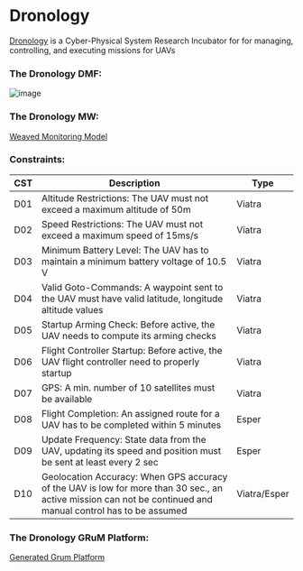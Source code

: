 #  Dronology
[Dronology](http://www.dronology.info) is  a Cyber-Physical System Research Incubator for for managing, controlling, and executing missions for UAVs



### The  Dronology DMF:

![image](https://user-images.githubusercontent.com/24531486/173560698-428136e7-da8d-4950-8a9f-92c9c5cdb284.png)


### The  Dronology MW:

[Weaved Monitoring Model](/usecases/examples/monitoredsystems/at.jku.lit.grum.dronology.model/model/dronology_monitoring.mos)


### Constraints:

| CST | Description                                                                                                                                                   | Type |
|-----|---------------------------------------------------------------------------------------------------------------------------------------------------------------|------|
| D01 | Altitude Restrictions: The UAV must not exceed  a maximum altitude of 50m                                                                                     | Viatra    |
| D02 | Speed Restrictions: The UAV must not exceed  a maximum speed of 15ms/s                                                                                        | Viatra    |
| D03 | Minimum Battery Level: The UAV has to maintain a minimum battery voltage of 10.5 V                                                                            | Viatra    |
| D04 | Valid Goto-Commands: A waypoint sent to the UAV must have valid latitude, longitude altitude values                                                           | Viatra    |
| D05 | Startup Arming Check: Before active, the UAV needs to compute its arming checks                                                                               | Viatra    |
| D06 | Flight Controller Startup: Before active, the UAV flight controller need to properly startup                                                                  | Viatra   |
| D07 | GPS: A min. number of 10 satellites must be available                                                                                                         | Viatra    |
| D08 | Flight Completion: An assigned route for a UAV has to be completed within 5 minutes                                                                           | Esper    |
| D09 | Update Frequency: State data from the UAV, updating its speed  and position must be sent at least every 2 sec                                                 | Esper    |
| D10 | Geolocation Accuracy: When GPS accuracy of the UAV is low for more than 30 sec., an active mission can not be continued and  manual control has to be assumed | Viatra/Esper  |




### The  Dronology GRuM Platform:

[Generated Grum Platform](/usecases/examples/monitoredsystems/generated/dronology/)

